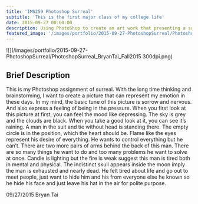 ```yaml
---
title: 'IMS259 Photoshop Surreal'
subtitle: 'This is the first major class of my college life'
date: 2015-09-27 00:00:00
description: Using PhotoShop to create an art work that presenting a surreal topic.
featured_image: '/images/portfolio/2015-09-27-PhotoshopSurreal/PhotoshopSurreal_BryanTai_Fall2015 300dpi.png'
---
```


![](/images/portfolio/2015-09-27-PhotoshopSurreal/PhotoshopSurreal_BryanTai_Fall2015 300dpi.png)

## Brief Description

This is my Photoshop assignment of surreal. With the long time thinking and brainstorming, I want to create a picture that can represent my emotion in these days. In my mind, the basic tune of this picture is sorrow and nervous. And also express a feeling of being in the pressure. When you first look at this picture at first, you can feel the mood like depressing. The sky is grey and the clouds are black. When you take a good look at it, you can see it’s raining. A man in the suit and tie without head is standing there. The empty circle is in the position, which the heart should be. Flame like the eyes represent his desire of everything. He wants to control everything but he can’t. There are two more pairs of arms behind the back of this man. There are so many things he want to do and too many problems he want to solve at once. Candle is lighting but the fire is weak suggest this man is tired both in mental and physical. The indistinct skull appears inside the moon imply the man is exhausted and nearly dead. He felt tired about life and go out to meet people, just want to hide him and his from everyone else he known so he hide his face and just leave his hat in the air for polite purpose.

09/27/2015                                                                                  Bryan Tai